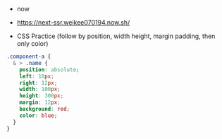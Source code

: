 - now
- https://next-ssr.weikee070194.now.sh/

- CSS Practice (follow by position, width height, margin padding, then only color)

```css
.component-a {
  & > .name {
    position: absolute;
    left: 10px;
    right: 12px;
    width: 100px;
    height: 300px;
    margin: 12px;
    background: red;
    color: blue;
  }
}
```
